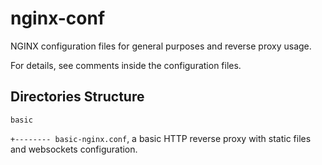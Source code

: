 # nginx-conf
NGINX configuration files for general purposes and reverse proxy usage.

For details, see comments inside the configuration files.

## Directories Structure

`basic`

`+-------- basic-nginx.conf`, a basic HTTP reverse proxy with static files and websockets configuration.
